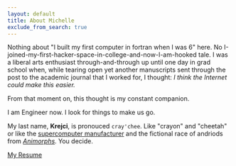 ```yaml
---
layout: default
title: About Michelle
exclude_from_search: true
---
```


Nothing about "I built my first computer in fortran when I was 6" here. No I-joined-my-first-hacker-space-in-college-and-now-I-am-hooked tale. I was a liberal arts enthusiast through-and-through up until one day in grad school when, while tearing open yet another manuscripts sent through the post to the academic journal that I worked for, I thought: *I think the Internet could make this easier.*

From that moment on, this thought is my constant companion.

I am Engineer now. I look for things to make us go.

My last name, **Krejci**, is pronouced `cray'chee`. Like "crayon" and "cheetah" or like the <a href="http://en.wikipedia.org/wiki/Cray" rel="nofollow">supercomputer manufacturer</a> and the fictional race of andriods from <a href="http://www.imdb.com/title/tt0154147/" rel="nofollow">*Animorphs*</a>. You decide.

<a href="/my-resume/" class="btn btn-default">My Resume</a>
